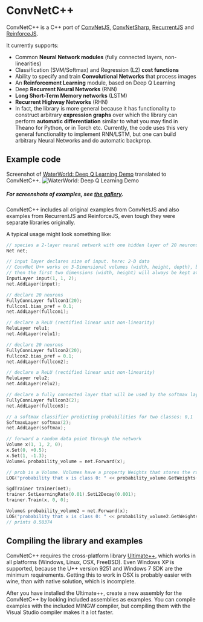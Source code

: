 # ConvNetC++
ConvNetC++ is a C++ port of [ConvNetJS](https://github.com/karpathy/convnetjs), [ConvNetSharp](https://github.com/cbovar/ConvNetSharp), [RecurrentJS](https://github.com/karpathy/recurrentjs) and 
[ReinforceJS](https://github.com/karpathy/reinforcejs).

It currently supports:

- Common **Neural Network modules** (fully connected layers, non-linearities)
- Classification (SVM/Softmax) and Regression (L2) **cost functions**
- Ability to specify and train **Convolutional Networks** that process images
- An **Reinforcement Learning** module, based on Deep Q Learning
- Deep **Recurrent Neural Networks** (RNN) 
- **Long Short-Term Memory networks** (LSTM) 
- **Recurrent Highway Networks** (RHN)
- In fact, the library is more general because it has functionality to construct arbitrary **expression graphs** over which the library can perform **automatic differentiation** similar to what you may find in Theano for Python, or in Torch etc. Currently, the code uses this very general functionality to implement RNN/LSTM, but one can build arbitrary Neural Networks and do automatic backprop.

## Example code

Screenshot of [WaterWorld: Deep Q Learning Demo](http://cs.stanford.edu/people/karpathy/reinforcejs/waterworld.html) translated to ConvNetC++.
![WaterWorld: Deep Q Learning Demo](https://github.com/sppp/ConvNetCpp/raw/master/docs/waterworld.jpg)

##### For screenshots of examples, see [the gallery](https://github.com/sppp/ConvNetCpp/blob/master/GALLERY.md).

ConvNetC++ includes all original examples from ConvNetJS and also examples from RecurrentJS and ReinforceJS, even tough they were separate libraries originally.

A typical usage might look something like:
```c++
// species a 2-layer neural network with one hidden layer of 20 neurons
Net net;

// input layer declares size of input. here: 2-D data
// ConvNet U++ works on 3-Dimensional volumes (width, height, depth), but if you're not dealing with images
// then the first two dimensions (width, height) will always be kept at size 1
InputLayer input(1, 1, 2);
net.AddLayer(input);

// declare 20 neurons
FullyConnLayer fullcon1(20);
fullcon1.bias_pref = 0.1;
net.AddLayer(fullcon1);

// declare a ReLU (rectified linear unit non-linearity)
ReluLayer relu1;
net.AddLayer(relu1);

// declare 20 neurons
FullyConnLayer fullcon2(20);
fullcon2.bias_pref = 0.1;
net.AddLayer(fullcon2);

// declare a ReLU (rectified linear unit non-linearity)
ReluLayer relu2;
net.AddLayer(relu2);

// declare a fully connected layer that will be used by the softmax layer
FullyConnLayer fullcon3(2);
net.AddLayer(fullcon3);

// a softmax classifier predicting probabilities for two classes: 0,1
SoftmaxLayer softmax(2);
net.AddLayer(softmax);

// forward a random data point through the network
Volume x(1, 1, 2, 0);
x.Set(0, +0.5);
x.Set(1, -1.3);
Volume& probability_volume = net.Forward(x);

// prob is a Volume. Volumes have a property Weights that stores the raw data, and WeightGradients that stores gradients
LOG("probability that x is class 0: " << probability_volume.GetWeights()[0]); // prints 0.50101

SgdTrainer trainer(net);
trainer.SetLearningRate(0.01).SetL2Decay(0.001);
trainer.Train(x, 0, 0);

Volume& probability_volume2 = net.Forward(x);
LOG("probability that x is class 0: " << probability_volume2.GetWeights()[0]);
// prints 0.50374
```

## Compiling the library and examples
ConvNetC++ requires the cross-platform library [Ultimate++](https://sourceforge.net/projects/upp/files/upp/2015.2/), which works in all platforms (Windows, Linux, OSX, FreeBSD). Even Windows XP is 
supported, because the U++ version 9251 and Windows 7 SDK are the minimum requirements. Getting this to work in OSX is probably easier with wine, than with native solution, which is incomplete.

After you have installed the Ultimate++, create a new assembly for the ConvNetC++ by looking included assemblies as examples.
You can compile examples with the included MINGW compiler, but compiling them with the Visual Studio compiler makes it a lot faster.

